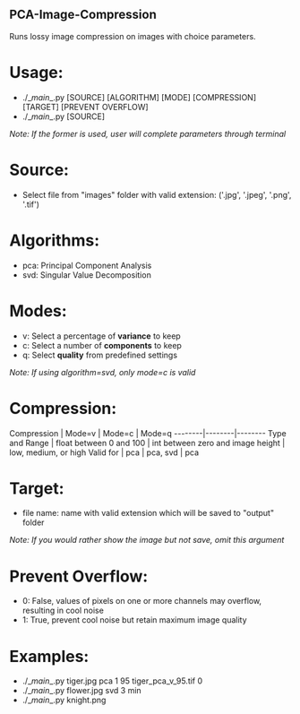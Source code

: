 ## PCA-Image-Compression

Runs lossy image compression on images with choice parameters.  
  
# Usage:
* ./\__main__.py [SOURCE] [ALGORITHM] [MODE] [COMPRESSION] [TARGET] [PREVENT OVERFLOW]  
* ./\__main__.py [SOURCE]  

_Note: If the former is used, user will complete parameters through terminal_
  
# Source:
* Select file from "images" folder with valid extension: ('.jpg', '.jpeg', '.png', '.tif')

# Algorithms:
* pca: Principal Component Analysis
* svd: Singular Value Decomposition

# Modes:
* v: Select a percentage of **variance** to keep  
* c: Select a number of **components** to keep
* q: Select **quality** from predefined settings
  
_Note: If using algorithm=svd, only mode=c is valid_  
  
# Compression:
Compression | Mode=v | Mode=c | Mode=q
--------|--------|--------
Type and Range | float between 0 and 100 | int between zero and image height | low, medium, or high
Valid for | pca | pca, svd | pca

# Target:
* file name: name with valid extension which will be saved to "output" folder
	
_Note: If you would rather show the image but not save, omit this argument_

# Prevent Overflow:
* 0: False, values of pixels on one or more channels may overflow, resulting in cool noise
* 1: True, prevent cool noise but retain maximum image quality

# Examples:
* ./\__main__.py tiger.jpg pca 1 95 tiger_pca_v_95.tif 0
* ./\__main__.py flower.jpg svd 3 min
* ./\__main__.py knight.png
